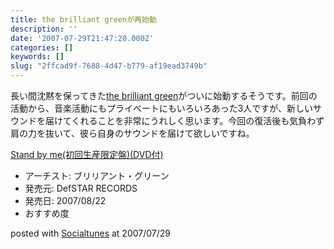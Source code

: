 ```yaml
---
title: the brilliant greenが再始動
description: ''
date: '2007-07-29T21:47:20.000Z'
categories: []
keywords: []
slug: "2ffcad9f-7688-4d47-b779-af19ead3749b"
---
```

長い間沈黙を保ってきた[the brilliant green](http://www.thebrilliantgreen.jp/)がついに始動するそうです。前回の活動から、音楽活動にもプライベートにもいろいろあった3人ですが、新しいサウンドを届けてくれることを非常にうれしく思います。今回の復活後も気負わず肩の力を抜いて、彼ら自身のサウンドを届けて欲しいですね。

[Stand by me(初回生産限定盤)(DVD付)](http://www.amazon.co.jp/exec/obidos/ASIN/B000SZG41G/mrchildrenonl-22/ref=nosim "Stand by me(初回生産限定盤)(DVD付)")

*   アーチスト: ブリリアント・グリーン
*   発売元: DefSTAR RECORDS
*   発売日: 2007/08/22
*   おすすめ度

posted with [Socialtunes](http://socialtunes.net) at 2007/07/29